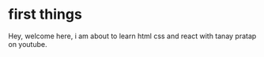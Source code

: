 # first things

Hey, welcome here, i am about to learn html css and react with tanay pratap on youtube.